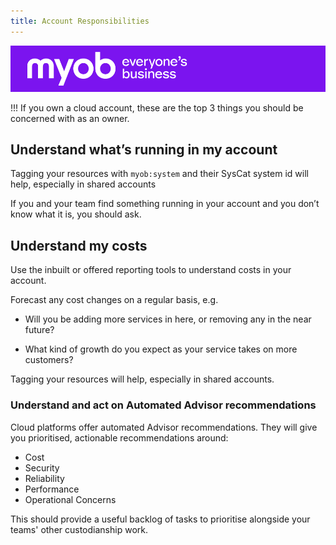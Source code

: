 ```yaml
---
title: Account Responsibilities
---
```


![MYOB Banner](../../assets/images/myob-banner.png)

<!-- confluence-page-id: 9439641708 -->

!!! If you own a cloud account, these are the top 3 things you should be concerned with as an owner.


## Understand what’s running in my account

Tagging your resources with `myob:system` and their SysCat system id will help, especially in shared accounts

If you and your team find something running in your account and you don’t know what it is, you should ask.

## Understand my costs

Use the inbuilt or offered reporting tools to understand costs in your account.

Forecast any cost changes on a regular basis, e.g.

* Will you be adding more services in here, or removing any in the near future?

* What kind of growth do you expect as your service takes on more customers?

Tagging your resources will help, especially in shared accounts.

### Understand and act on Automated Advisor recommendations

Cloud platforms offer automated Advisor recommendations. They will give you prioritised, actionable recommendations around:

* Cost
* Security
* Reliability
* Performance
* Operational Concerns

This should provide a useful backlog of tasks to prioritise alongside your teams' other custodianship work.

